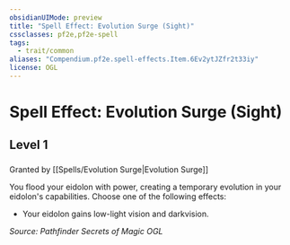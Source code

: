 ```yaml
---
obsidianUIMode: preview
title: "Spell Effect: Evolution Surge (Sight)"
cssclasses: pf2e,pf2e-spell
tags:
  - trait/common
aliases: "Compendium.pf2e.spell-effects.Item.6Ev2ytJZfr2t33iy"
license: OGL
---
```

# Spell Effect: Evolution Surge (Sight)
## Level 1
### 






Granted by [[Spells/Evolution Surge|Evolution Surge]]

You flood your eidolon with power, creating a temporary evolution in your eidolon's capabilities. Choose one of the following effects:

*   Your eidolon gains low-light vision and darkvision.

*Source: Pathfinder Secrets of Magic*
*OGL*